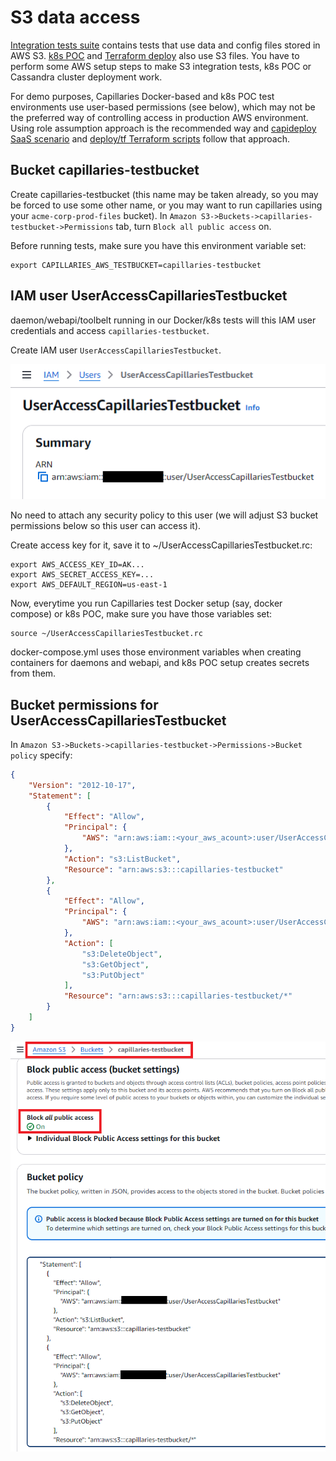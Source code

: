 # S3 data access

[Integration tests suite](./testing.md#integration-tests) contains tests that use data and config files stored in AWS S3. [k8s POC](../deploy/k8s/README.md) and [Terraform deploy](../deploy/tf/cassandra_cluster/README.md) also use S3 files. You have to perform some AWS setup steps to make S3 integration tests, k8s POC or Cassandra cluster deployment work.

For demo purposes, Capillaries Docker-based and k8s POC test environments use user-based permissions (see below), which may not be the preferred way of controlling access in production AWS environment. Using role assumption approach is the recommended way and [capideploy SaaS scenario](https://github.com/capillariesio/capillaries-deploy/blob/main/README.md#iam-settings---saas-scenario) and [deploy/tf Terraform scripts](../deploy/tf/cassandra_cluster/README.md) follow that approach.

## Bucket capillaries-testbucket

Create capillaries-testbucket (this name may be taken already, so you may be forced to use some other name, or you may want to run capillaries using your `acme-corp-prod-files` bucket). In `Amazon S3->Buckets->capillaries-testbucket->Permissions` tab, turn `Block all public access` on.

Before running tests, make sure you have this environment variable set:
```
export CAPILLARIES_AWS_TESTBUCKET=capillaries-testbucket
```

## IAM user UserAccessCapillariesTestbucket

daemon/webapi/toolbelt running in our Docker/k8s tests will this IAM user credentials and access `capillaries-testbucket`.

Create IAM user `UserAccessCapillariesTestbucket`.

![](./aws-user-access-capillaries-testbucket.png)

No need to attach any security policy to this user (we will adjust S3 bucket permissions below so this user can access it).

Create access key for it, save it to ~/UserAccessCapillariesTestbucket.rc:
```
export AWS_ACCESS_KEY_ID=AK...
export AWS_SECRET_ACCESS_KEY=...
export AWS_DEFAULT_REGION=us-east-1
```

Now, everytime you run Capillaries test Docker setup (say, docker compose) or k8s POC, make sure you have those variables set:

```
source ~/UserAccessCapillariesTestbucket.rc
```

docker-compose.yml uses those environment variables when creating containers for daemons and webapi, and k8s POC setup creates secrets from them.

## Bucket permissions for UserAccessCapillariesTestbucket

In `Amazon S3->Buckets->capillaries-testbucket->Permissions->Bucket policy` specify:

```json
{
	"Version": "2012-10-17",
	"Statement": [
		{
			"Effect": "Allow",
			"Principal": {
				"AWS": "arn:aws:iam::<your_aws_acount>:user/UserAccessCapillariesTestbucket"
			},
			"Action": "s3:ListBucket",
			"Resource": "arn:aws:s3:::capillaries-testbucket"
		},
		{
			"Effect": "Allow",
			"Principal": {
				"AWS": "arn:aws:iam::<your_aws_acount>:user/UserAccessCapillariesTestbucket"
			},
			"Action": [
				"s3:DeleteObject",
				"s3:GetObject",
				"s3:PutObject"
			],
			"Resource": "arn:aws:s3:::capillaries-testbucket/*"
		}
	]
}
```

![](./aws-capillaries-testbucket-permissions.png)
